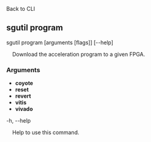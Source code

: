 Back to CLI


## sgutil program

sgutil program [arguments [flags]] [--help]

  &nbsp; &nbsp; Download the acceleration program to a given FPGA.


### Arguments

* **coyote**
* **reset**
* **revert**
* **vitis**
* **vivado**

-h, --help

  &nbsp; &nbsp; Help to use this command.
